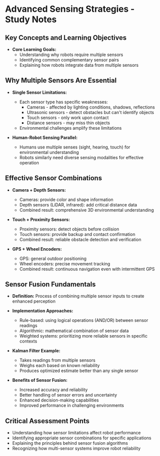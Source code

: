 # Advanced Sensing Strategies - Study Notes

## Key Concepts and Learning Objectives
* **Core Learning Goals:**
  * Understanding why robots require multiple sensors
  * Identifying common complementary sensor pairs
  * Explaining how robots integrate data from multiple sensors

## Why Multiple Sensors Are Essential
* **Single Sensor Limitations:**
  * Each sensor type has specific weaknesses:
    * Cameras - affected by lighting conditions, shadows, reflections
    * Ultrasonic sensors - detect obstacles but can't identify objects
    * Touch sensors - only work upon contact
    * Distance sensors - may miss thin objects
  * Environmental challenges amplify these limitations

* **Human-Robot Sensing Parallel:**
  * Humans use multiple senses (sight, hearing, touch) for environmental understanding
  * Robots similarly need diverse sensing modalities for effective operation

## Effective Sensor Combinations
* **Camera + Depth Sensors:**
  * Cameras: provide color and shape information
  * Depth sensors (LiDAR, infrared): add critical distance data
  * Combined result: comprehensive 3D environmental understanding

* **Touch + Proximity Sensors:**
  * Proximity sensors: detect objects before collision
  * Touch sensors: provide backup and contact confirmation
  * Combined result: reliable obstacle detection and verification

* **GPS + Wheel Encoders:**
  * GPS: general outdoor positioning
  * Wheel encoders: precise movement tracking
  * Combined result: continuous navigation even with intermittent GPS

## Sensor Fusion Fundamentals
* **Definition:** Process of combining multiple sensor inputs to create enhanced perception

* **Implementation Approaches:**
  * Rule-based: using logical operations (AND/OR) between sensor readings
  * Algorithmic: mathematical combination of sensor data
  * Weighted systems: prioritizing more reliable sensors in specific contexts

* **Kalman Filter Example:**
  * Takes readings from multiple sensors
  * Weighs each based on known reliability
  * Produces optimized estimate better than any single sensor

* **Benefits of Sensor Fusion:**
  * Increased accuracy and reliability
  * Better handling of sensor errors and uncertainty
  * Enhanced decision-making capabilities
  * Improved performance in challenging environments

## Critical Assessment Points
* Understanding how sensor limitations affect robot performance
* Identifying appropriate sensor combinations for specific applications
* Explaining the principles behind sensor fusion algorithms
* Recognizing how multi-sensor systems improve robot reliability